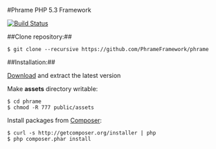 #Phrame
PHP 5.3 Framework

[![Build Status](https://secure.travis-ci.org/PhrameFramework/phrame.png?branch=master)](http://travis-ci.org/PhrameFramework/phrame)

##Clone repository:##

    $ git clone --recursive https://github.com/PhrameFramework/phrame

##Installation:##

[Download](https://github.com/PhrameFramework/phrame/zipball/master) and extract the latest version

Make **assets** directory writable:

    $ cd phrame
    $ chmod -R 777 public/assets

Install packages from [Composer](http://packagist.org/packages/phrame/):

    $ curl -s http://getcomposer.org/installer | php
    $ php composer.phar install
